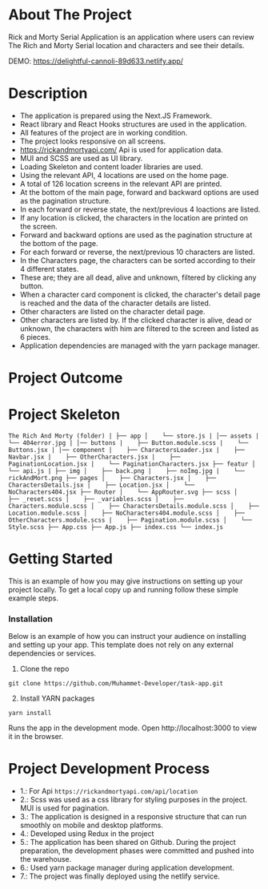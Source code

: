 # About The Project

Rick and Morty Serial Application is an application where users can review The Rich and Morty Serial location and characters and see their details.

DEMO: https://delightful-cannoli-89d633.netlify.app/
# Description

* The application is prepared using the Next.JS Framework.
* React library and React Hooks structures are used in the application.
* All features of the project are in working condition.
* The project looks responsive on all screens.
* https://rickandmortyapi.com/ Api is used for application data.
* MUI and SCSS are used as UI library.
* Loading Skeleton and content loader libraries are used.
* Using the relevant API, 4 locations are used on the home page.
* A total of 126 location screens in the relevant API are printed.
* At the bottom of the main page, forward and backward options are used as the pagination structure.
* In each forward or reverse state, the next/previous 4 loactions are listed.
* If any location is clicked, the characters in the location are printed on the screen.
* Forward and backward options are used as the pagination structure at the bottom of the page.
* For each forward or reverse, the next/previous 10 characters are listed.
* In the Characters page, the characters can be sorted according to their 4 different states.
* These are; they are all dead, alive and unknown, filtered by clicking any button.
* When a character card component is clicked, the character's detail page is reached and the data of the character details are listed.
* Other characters are listed on the character detail page.
* Other characters are listed by. If the clicked character is alive, dead or unknown, the characters with him are filtered to the screen and listed as 6 pieces.
* Application dependencies are managed with the yarn package manager.

# Project Outcome

# Project Skeleton

`The Rich And Morty (folder)
|
├── app
│    └── store.js
|
│── assets
|    └── 404error.jpg
|
│── buttons
|    ├── Button.module.scss
|    └── Buttons.jsx
|
|── component
|    ├── CharactersLoader.jsx
|    ├── Navbar.jsx
|    ├── OtherCharacters.jsx
|    ├── PaginationLocation.jsx
|    └── PaginationCharacters.jsx
├── featur
│    └── api.js
|
├── img
│    ├── back.png
|    ├── noİmg.jpg
|    └── rickAndMort.png
├── pages
│    ├── Characters.jsx
│    ├── CharactersDetails.jsx
│    ├── Location.jsx
│    └── NoCharacters404.jsx
├── Router
│    └── AppRouter.svg
├── scss
│    ├── _reset.scss
│    ├── _variables.scss
│    ├── Characters.module.scss
│    ├── CharactersDetails.module.scss
│    ├── Location.module.scss
│    ├── NoCharacters404.module.scss
│    ├── OtherCharacters.module.scss
|    ├── Pagination.module.scss
│    └── Style.scss
├── App.css
├── App.js
├── index.css
└── index.js`
# Getting Started

This is an example of how you may give instructions on setting up your project locally. To get a local copy up and running follow these simple example steps.

### Installation

Below is an example of how you can instruct your audience on installing and setting up your app. This template does not rely on any external dependencies or services.

1. Clone the repo

`git clone https://github.com/Muhammet-Developer/task-app.git`

2. Install YARN packages

`yarn install`

Runs the app in the development mode.
Open http://localhost:3000 to view it in the browser.

# Project Development Process
* 1.: For Api `https://rickandmortyapi.com/api/location`
* 2.: Scss  was used as a css library for styling purposes in the project. MUI is used for pagination.
* 3.: The application is designed in a responsive structure that can run smoothly on mobile and desktop platforms.
* 4.: Developed using Redux in the project
* 5.: The application has been shared on Github. During the project preparation, the development phases were committed and pushed into the warehouse.
* 6.: Used yarn package manager during application development.
* 7.: The project was finally deployed using the netlify service.
